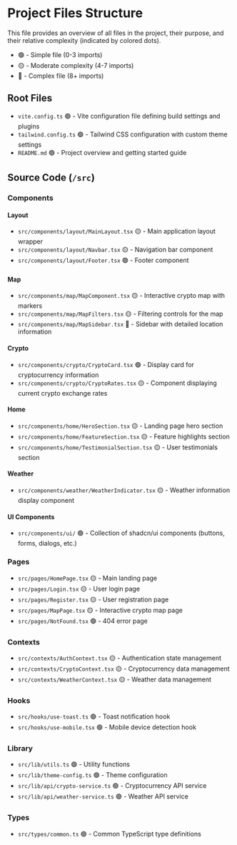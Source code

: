 
# Project Files Structure

This file provides an overview of all files in the project, their purpose, and their relative complexity (indicated by colored dots).

- 🟢 - Simple file (0-3 imports)
- 🟡 - Moderate complexity (4-7 imports)
- 🔴 - Complex file (8+ imports)

## Root Files

- `vite.config.ts` 🟢 - Vite configuration file defining build settings and plugins
- `tailwind.config.ts` 🟢 - Tailwind CSS configuration with custom theme settings
- `README.md` 🟢 - Project overview and getting started guide

## Source Code (`/src`)

### Components

#### Layout
- `src/components/layout/MainLayout.tsx` 🟡 - Main application layout wrapper
- `src/components/layout/Navbar.tsx` 🟡 - Navigation bar component
- `src/components/layout/Footer.tsx` 🟢 - Footer component

#### Map
- `src/components/map/MapComponent.tsx` 🟡 - Interactive crypto map with markers
- `src/components/map/MapFilters.tsx` 🟡 - Filtering controls for the map
- `src/components/map/MapSidebar.tsx` 🔴 - Sidebar with detailed location information

#### Crypto
- `src/components/crypto/CryptoCard.tsx` 🟢 - Display card for cryptocurrency information
- `src/components/crypto/CryptoRates.tsx` 🟡 - Component displaying current crypto exchange rates

#### Home
- `src/components/home/HeroSection.tsx` 🟡 - Landing page hero section
- `src/components/home/FeatureSection.tsx` 🟡 - Feature highlights section
- `src/components/home/TestimonialSection.tsx` 🟡 - User testimonials section

#### Weather
- `src/components/weather/WeatherIndicator.tsx` 🟡 - Weather information display component

#### UI Components
- `src/components/ui/` 🟢 - Collection of shadcn/ui components (buttons, forms, dialogs, etc.)

### Pages
- `src/pages/HomePage.tsx` 🟡 - Main landing page
- `src/pages/Login.tsx` 🟡 - User login page
- `src/pages/Register.tsx` 🟡 - User registration page
- `src/pages/MapPage.tsx` 🟡 - Interactive crypto map page
- `src/pages/NotFound.tsx` 🟢 - 404 error page

### Contexts
- `src/contexts/AuthContext.tsx` 🟡 - Authentication state management
- `src/contexts/CryptoContext.tsx` 🟡 - Cryptocurrency data management
- `src/contexts/WeatherContext.tsx` 🟡 - Weather data management

### Hooks
- `src/hooks/use-toast.ts` 🟢 - Toast notification hook
- `src/hooks/use-mobile.tsx` 🟢 - Mobile device detection hook

### Library
- `src/lib/utils.ts` 🟢 - Utility functions
- `src/lib/theme-config.ts` 🟢 - Theme configuration
- `src/lib/api/crypto-service.ts` 🟢 - Cryptocurrency API service
- `src/lib/api/weather-service.ts` 🟢 - Weather API service

### Types
- `src/types/common.ts` 🟢 - Common TypeScript type definitions
